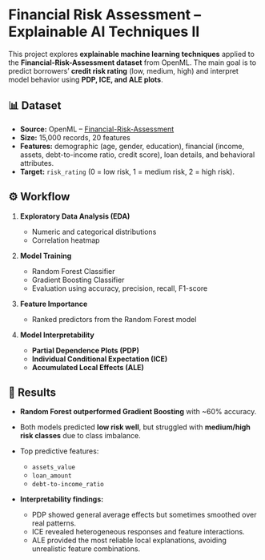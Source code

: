 # Financial Risk Assessment – Explainable AI Techniques II

This project explores **explainable machine learning techniques** applied to the **Financial-Risk-Assessment dataset** from OpenML. The main goal is to predict borrowers’ **credit risk rating** (low, medium, high) and interpret model behavior using **PDP, ICE, and ALE plots**.

## 📊 Dataset

* **Source:** OpenML – [Financial-Risk-Assessment](https://www.openml.org/search?type=data&status=active&id=46481)
* **Size:** 15,000 records, 20 features
* **Features:** demographic (age, gender, education), financial (income, assets, debt-to-income ratio, credit score), loan details, and behavioral attributes.
* **Target:** `risk_rating` (0 = low risk, 1 = medium risk, 2 = high risk).

## ⚙️ Workflow

1. **Exploratory Data Analysis (EDA)**

   * Numeric and categorical distributions
   * Correlation heatmap

2. **Model Training**

   * Random Forest Classifier
   * Gradient Boosting Classifier
   * Evaluation using accuracy, precision, recall, F1-score

3. **Feature Importance**

   * Ranked predictors from the Random Forest model

4. **Model Interpretability**

   * **Partial Dependence Plots (PDP)**
   * **Individual Conditional Expectation (ICE)**
   * **Accumulated Local Effects (ALE)**
  

## 🧾 Results

* **Random Forest outperformed Gradient Boosting** with ~60% accuracy.
* Both models predicted **low risk well**, but struggled with **medium/high risk classes** due to class imbalance.
* Top predictive features:

  * `assets_value`
  * `loan_amount`
  * `debt-to-income_ratio`
    
* **Interpretability findings:**

  * PDP showed general average effects but sometimes smoothed over real patterns.
  * ICE revealed heterogeneous responses and feature interactions.
  * ALE provided the most reliable local explanations, avoiding unrealistic feature combinations.


